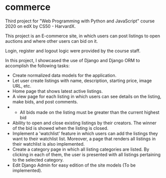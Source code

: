 # commerce
Third project for "Web Programming with Python and JavaScript" course 2020 on edX by CS50 - HarvardX.

This project is an E-commerce site, in which users can post listings to open auctions and where other users can bid on it.

Login, register and logout logic were provided by the course staff.

In this project, I showcased the use of Django and Django ORM to accomplish the following tasks:

- Create normalized data models for the application.
- Let user create listings with name, description, starting price, image URL, etc.
- Home page that shows latest active listings.
- A view page for each listing in which users can see details on the listing, make bids, and post comments.
- - All bids made on the listing must be greater than the current highest bid
- Ability to open and close existing listings by their creators. The winner of the bid is showed when the listing is closed.
- Implement a 'watchlist' feature in which users can add the listings they want to their watchlist list. Moreover, a page that renders all listings in their watchlist is also implemented.
- Create a category page in which all listing categories are listed. By clicking in each of them, the user is presented with all listings pertaining to the selected category.
- Edit Django Admin for easy edition of the site models (To be implemented).
